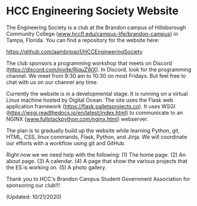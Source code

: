 # HCC Engineering Society Website

The Engineering Society is a club at the Brandon campus of Hillsborough Community College (www.hccfl.edu/campus-life/brandon-campus) in Tampa, Florida.  You can find a repository for the website here:

https://github.com/aambrioso1/HCCEngineeringSociety

The club sponsors a programming workshop that meets on Discord (https://discord.com/invite/RjquZWX).   In Discord, look for the programming channel.   We meet from 9:30 am to 10:30 on most Fridays.   But feel free to chat with us on our channel any time.

Currently the website is in a developmental stage.   It is running on a virtual Linux machine hosted by Digital Ocean.  The site uses the Flask web application framework (https://flask.palletsprojects.co).  It uses WSGI (https://wsgi.readthedocs.io/en/latest/index.html) to communicate to an NGINX (www.fullstackpython.com/nginx.html) webserver.

The plan is to gradually build up the website while learning Python, git, HTML, CSS, linux commands, Flask, Python, and Jinja.  We will coordinate our efforts with a workflow using git and GitHub.   

Right now we we need help with the following:
(1)  The home page.
(2)  An about page.
(3)  A calendar.
(4)  A page that show the various projects that the ES is working on.
(5)  A photo gallery.

Thank you to HCC's Brandon Campus Student Government Association for sponsoring our club!!! 

(Updated: 10/21/2020)
